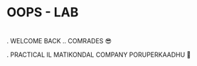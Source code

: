 # OOPS - LAB
#
.     WELCOME BACK .. COMRADES 😎

.     PRACTICAL IL MATIKONDAL COMPANY PORUPERKAADHU 👾
#
